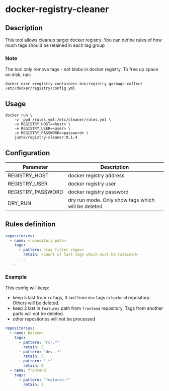 # docker-registry-cleaner

## Description

This tool allows cleanup target docker registry. 
You can define rules of how much tags should be retained in each tag group

### Note
The tool only remove tags - not blobs in docker registry. To free up space on disk, run:
```shell script
docker exec <registry container> bin/registry garbage-collect /etc/docker/registry/config.yml
```

## Usage

```shell script
docker run \
    -v `pwd`/rules.yml:/etc/cleaner/rules.yml \
    -e REGISTRY_HOST=<host> \
    -e REGISTRY_USER=<user> \
    -e REGISTRY_PASSWORD=<password> \
    junte/registry-cleaner:0.1.4
```

## Configuration

| Parameter        | Description       | 
| ------------- |---------------|
| REGISTRY_HOST      | docker registry address |
| REGISTRY_USER      | docker registry user    |
| REGISTRY_PASSWORD  | docker registry password |
| DRY_RUN  | dry run mode. Only show tags which will be deleted  |

## Rules definition
```yaml
repositories:
  - name: <repository path>
    tags:
      - pattern: <tag filter regex> 
        retain: <count of last tags which must be ratained>
      ...
  ...
```

### Example

This config will keep:
* keep 5 last from `rc` tags, 3 last from `dev` tags in `backend` repository. 
  Others will be deleted.
* keep 2 last in `features` path from `frontend` repository. 
  Tags from another parts will not be deleted.
* other repositories will not be processed

```yaml
repositories:
  - name: backend
    tags:
      - pattern: "rc-.*"
        retain: 5
      - pattern: "dev-.*"
        retain: 3
      - pattern: ".*"
        retain: 0
  - name: frontend
    tags:
      - pattern: "features.*"
        retain: 2
```

